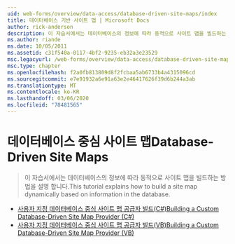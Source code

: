 ```yaml
---
uid: web-forms/overview/data-access/database-driven-site-maps/index
title: 데이터베이스 기반 사이트 맵 | Microsoft Docs
author: rick-anderson
description: 이 자습서에서는 데이터베이스의 정보에 따라 동적으로 사이트 맵을 빌드하는 방법을 설명 합니다.
ms.author: riande
ms.date: 10/05/2011
ms.assetid: c31f540a-0117-4bf2-9235-eb32a3e23529
msc.legacyurl: /web-forms/overview/data-access/database-driven-site-maps
msc.type: chapter
ms.openlocfilehash: f2a0fb813809d8f2fcbaa5ab6733b4a4315096cd
ms.sourcegitcommit: e7e91932a6e91a63e2e46417626f39d6b244a3ab
ms.translationtype: MT
ms.contentlocale: ko-KR
ms.lasthandoff: 03/06/2020
ms.locfileid: "78481565"
---
```

# <a name="database-driven-site-maps"></a><span data-ttu-id="abdb7-103">데이터베이스 중심 사이트 맵</span><span class="sxs-lookup"><span data-stu-id="abdb7-103">Database-Driven Site Maps</span></span>

> <span data-ttu-id="abdb7-104">이 자습서에서는 데이터베이스의 정보에 따라 동적으로 사이트 맵을 빌드하는 방법을 설명 합니다.</span><span class="sxs-lookup"><span data-stu-id="abdb7-104">This tutorial explains how to build a site map dynamically based on information in the database.</span></span>

- [<span data-ttu-id="abdb7-105">사용자 지정 데이터베이스 중심 사이트 맵 공급자 빌드(C#)</span><span class="sxs-lookup"><span data-stu-id="abdb7-105">Building a Custom Database-Driven Site Map Provider (C#)</span></span>](building-a-custom-database-driven-site-map-provider-cs.md)
- [<span data-ttu-id="abdb7-106">사용자 지정 데이터베이스 중심 사이트 맵 공급자 빌드(VB)</span><span class="sxs-lookup"><span data-stu-id="abdb7-106">Building a Custom Database-Driven Site Map Provider (VB)</span></span>](building-a-custom-database-driven-site-map-provider-vb.md)
